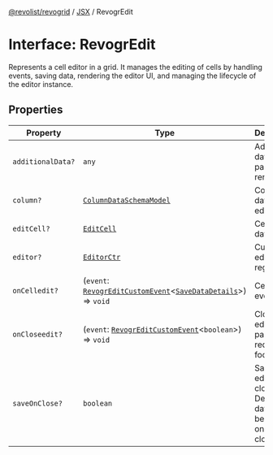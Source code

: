 [@revolist/revogrid](README.md) / [JSX](Namespace.JSX.md) / RevogrEdit

# Interface: RevogrEdit

Represents a cell editor in a grid.
It manages the editing of cells by handling events, saving data, rendering the editor UI,
and managing the lifecycle of the editor instance.

## Properties

| Property | Type | Description | Defined in |
| ------ | ------ | ------ | ------ |
| `additionalData?` | `any` | Additional data to pass to renderer | [src/components.d.ts:1645](https://github.com/revolist/revogrid/blob/2f44a261094fb5584023b62ddfd589facc70cf92/src/components.d.ts#L1645) |
| `column?` | [`ColumnDataSchemaModel`](TypeAlias.ColumnDataSchemaModel.md) | Column data for editor. | [src/components.d.ts:1649](https://github.com/revolist/revogrid/blob/2f44a261094fb5584023b62ddfd589facc70cf92/src/components.d.ts#L1649) |
| `editCell?` | [`EditCell`](TypeAlias.EditCell.md) | Cell to edit data. | [src/components.d.ts:1653](https://github.com/revolist/revogrid/blob/2f44a261094fb5584023b62ddfd589facc70cf92/src/components.d.ts#L1653) |
| `editor?` | [`EditorCtr`](TypeAlias.EditorCtr.md) | Custom editors register | [src/components.d.ts:1657](https://github.com/revolist/revogrid/blob/2f44a261094fb5584023b62ddfd589facc70cf92/src/components.d.ts#L1657) |
| `onCelledit?` | (`event`: [`RevogrEditCustomEvent`](Interface.RevogrEditCustomEvent.md)\<[`SaveDataDetails`](TypeAlias.SaveDataDetails.md)\>) => `void` | Cell edit event | [src/components.d.ts:1661](https://github.com/revolist/revogrid/blob/2f44a261094fb5584023b62ddfd589facc70cf92/src/components.d.ts#L1661) |
| `onCloseedit?` | (`event`: [`RevogrEditCustomEvent`](Interface.RevogrEditCustomEvent.md)\<`boolean`\>) => `void` | Close editor event pass true if requires focus next | [src/components.d.ts:1665](https://github.com/revolist/revogrid/blob/2f44a261094fb5584023b62ddfd589facc70cf92/src/components.d.ts#L1665) |
| `saveOnClose?` | `boolean` | Save on editor close. Defines if data should be saved on editor close. | [src/components.d.ts:1669](https://github.com/revolist/revogrid/blob/2f44a261094fb5584023b62ddfd589facc70cf92/src/components.d.ts#L1669) |
